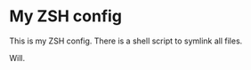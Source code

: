 My ZSH config
=============================

This is my ZSH config.
There is a shell script to symlink all files.

Will.
